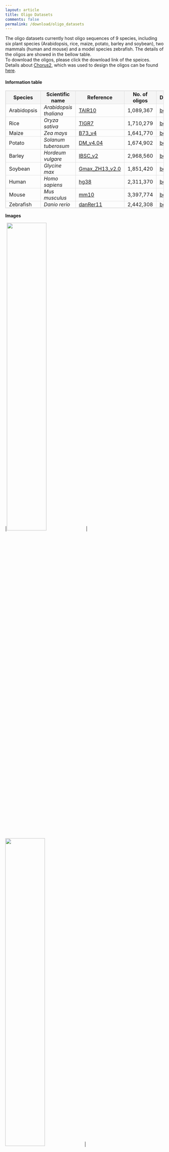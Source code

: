 ```yaml
---
layout: article
title: Oligo Datasets
comments: false
permalink: /download/oligo_datasets
---
```


The oligo datasets currently host oligo sequences of 9 species, including six plant species (Arabidopsis, rice, maize, potato, barley and soybean), two mammals (human and mouse) and a model species zebrafish. The details of the oligos are showed in the bellow table.  
To download the oligos, please click the download link of the speices. Details about [Chorus2](#chorus_def), which was used to design the oligos can be found [here](https://github.com/zhangtaolab/Chorus2).

#### Information table

<style type="text/css">
    table {
        width: 100%; 
        max-width: 65em; 
        border: 1px solid #dedede; 
        margin: 15px auto; 
        border-collapse: collapse; 
        empty-cells: show; 
    }
    table th,
    table td {
        border: 1px solid #dedede; 
        padding: 0 10px; 
    }
    table th {
        font-weight: bold;
        background: rgb(245, 245, 245); 
}
</style>

|Species|Scientific name |Reference |No. of oligos |Download|
|---        |---                   |---                                                                   |---         |---     |
|Arabidopsis|*Arabidopsis thaliana*|[TAIR10](https://www.arabidopsis.org/)                                |1,089,367   |[bed](http://jianglab.plantbiology.msu.edu/oligo_datasets/data/TAIR10.bed.bgz)|
|Rice       |*Oryza sativa*        |[TIGR7](http://rice.plantbiology.msu.edu/)                            |1,710,279   |[bed](http://jianglab.plantbiology.msu.edu/oligo_datasets/data/TIGR7.bed.bgz)|
|Maize      |*Zea mays*            |[B73_v4](https://www.maizegdb.org/)                                   |1,641,770   |[bed](http://jianglab.plantbiology.msu.edu/oligo_datasets/data/B73_v4.bed.bgz)|
|Potato     |*Solanum tuberosum*   |[DM_v4.04](http://solanaceae.plantbiology.msu.edu/pgsc_download.shtml)|1,674,902   |[bed](http://jianglab.plantbiology.msu.edu/oligo_datasets/data/DM_v404.bed.bgz)|
|Barley     |*Hordeum vulgare*     |[IBSC_v2](http://plants.ensembl.org/Hordeum_vulgare/Info/Index)       |2,968,560   |[bed](http://jianglab.plantbiology.msu.edu/oligo_datasets/data/IBSC_v2.bed.bgz)|
|Soybean    |*Glycine max*         |[Gmax_ZH13_v2.0](https://bigd.big.ac.cn/gwh/Assembly/652/show)        |1,851,420   |[bed](http://jianglab.plantbiology.msu.edu/oligo_datasets/data/Gmax_ZH13_v2.bed.bgz)|
|Human      |*Homo sapiens*        |[hg38](http://hgdownload.soe.ucsc.edu/goldenPath/hg38/bigZips)        |2,311,370   |[bed](http://jianglab.plantbiology.msu.edu/oligo_datasets/data/hg38.bed.bgz)|
|Mouse      |*Mus musculus*        |[mm10](http://hgdownload.soe.ucsc.edu/goldenPath/mm10/bigZips)        |3,397,774   |[bed](http://jianglab.plantbiology.msu.edu/oligo_datasets/data/mm10.bed.bgz)|
|Zebrafish  |*Danio rerio*         |[danRer11](http://hgdownload.soe.ucsc.edu/goldenPath/danRer11/bigZips)|2,442,308   |[bed](http://jianglab.plantbiology.msu.edu/oligo_datasets/data/danRer11.bed.bgz)|


**Images**

|<img src="{{ site.baseurl }}/assets/images/species_img/arabidopsis.jpeg" width="50%">|<img src="{{ site.baseurl }}/assets/images/species_img/rice.jpeg" width="50%">|<img src="{{ site.baseurl }}/assets/images/species_img/maize.jpeg" width="50%">|
|Arabidopsis|Rice|Maize|
|<img src="{{ site.baseurl }}/assets/images/species_img/potato.jpeg" width="50%">|<img src="{{ site.baseurl }}/assets/images/species_img/barley.jpeg" width="50%">|<img src="{{ site.baseurl }}/assets/images/species_img/soybean.jpeg" width="50%">|
|Potato|Barley|Soybean|
|<img src="{{ site.baseurl }}/assets/images/species_img/human.jpeg" width="50%">|<img src="{{ site.baseurl }}/assets/images/species_img/mouse.jpeg" width="50%">|<img src="{{ site.baseurl }}/assets/images/species_img/zebrafish.jpeg" width="50%">|
|Human|Mouse|Zebrafish|

<br/>

#### How to use the datasets

To use the oligo sequences of the target species, users should first download the *bed* file from the download column in the above table.  
Oligo sequences are provided with *bed.bgz* format, which is a compressed version of bed file. 
Users can decompress the file following the below instructions:  
**For Windows Users**:  
Download [7-Zip](https://www.7-zip.org/) software and install.  
![img]({{ site.baseurl }}/assets/images/7-zip_download.png)  
Use 7-Zip to uncompress *bed.bgz* file.  
![img]({{ site.baseurl }}/assets/images/7-zip_usage.png)  
**For Linux/MacOS Users**:  
Using the following command to uncompress *bed.bgz* file:  
`$ gzip -cd xxx.bed.bgz > xxx.bed`.  
![img]({{ site.baseurl }}/assets/images/gzip_usage.png)  

The decompressed bed file can be opened and read by text editor or *Excel* easily.  
**For Windows users**, text editor (Such as [*EditPlus*](https://www.editplus.com/)) is the optimum choice to open it.  
![img]({{ site.baseurl }}/assets/images/editplus_usage.png)  

The bed file contains six columns which are separated by delimiter, just like this:  
`Chr1	1360	1404	AAGATAGAGAACAAGAGAGTGAGAGGATAAGGATATAGACCAGAC	2841	+`  
Each column represents chromosome, oligo start site, oligo end site, oligo probe sequence, k-mer score and target strand of probes, respectively.  
Windows Users can use the filter function of *Excel* to select the target oligos.  
**For Linux/MacOS users**, `awk` or `perl` command may be a better method to select the desired oligo sequences. Just like this:  
`awk '$1=="Chr1"&&$2>=100000&&$3<=200000' TIGR7.bed`  
This command will extract oligos in the region Chr1:100000-200000 in rice.  
![img]({{ site.baseurl }}/assets/images/awk_oligo_usage.png)  

Finally, oligo sequences in the fourth column of the bed file can be synthesized directly for oligo-FISH experiments.  


<br/>

***

#### <a id="chorus_def" text-decoration="none">Chorus2</a>

[Chorus2](https://github.com/zhangtaolab/Chorus2) is a software which is developed to design genome-scale oligonucleotide-based probes for fluorescence *in situ* hybridization (FISH).  
Chorus2 uses python script Chorus2.py to identify and pre-filter oligos. It is implemented with a "k-mer score" method to remove repetitive oligos of target genome. Chorus2 run fast and can handle large genome like wheat. The oligos designed by Chorus2 has high specificity and suitable for FISH. The Chorus2 package runs on Linux, macOS and Windows with flexible command-line or an easy-to-use GUI (graphical user interface).

<br/>

**\* If there are any questions when using Chorus2 or our oligo datasets, please contact us ([hanyangshuo@zhangtaolab.org](mailto:hanyangshuo@zhangtaolab.org) or [liuguanqing@zhangtaolab.org](mailto:liuguanqing@zhangtaolab.org)).**
